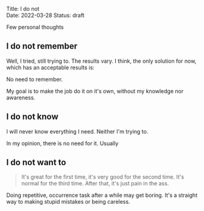 Title: I do not  
Date: 2022-03-28
Status: draft

Few personal thoughts

## I do not remember

Well, I tried, still trying to. The results vary. I think, the only solution for now, which has an acceptable results is:

No need to remember.

My goal is to make the job do it on it's own, without my knowledge nor awareness.

## I do not know

I will never know everything I need. Neither I'm trying to.

In my opinion, there is no need for it. Usually

## I do not want to

> It's great for the first time,
> it's very good for the second time.
> It's normal for the third time.
> After that, it's just pain in the ass.

Doing repetitive, occurrence task after a while may get boring. It's a straight way to making stupid mistakes or being careless.
